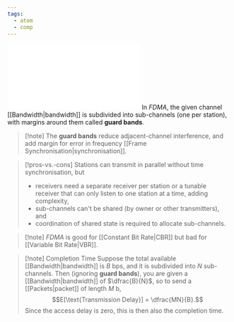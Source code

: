 ```yaml
---
tags:
  - atom
  - comp
---
```

![600|center](fdma.excalidraw.md)
In *FDMA*, the given channel [[Bandwidth|bandwidth]] is subdivided into sub-channels (one per station), with margins around them called **guard bands**.

> [!note] The **guard bands** reduce adjacent-channel interference, and add margin for error in frequency [[Frame Synchronisation|synchronisation]].

> [!pros-vs.-cons]
> Stations can transmit in parallel without time synchronisation, but 
> - receivers need a separate receiver per station or a tunable receiver that can only listen to one station at a time, adding complexity,
> - sub-channels can't be shared (by owner or other transmitters), and
> - coordination of shared state is required to allocate sub-channels.

> [!note] *FDMA* is good for [[Constant Bit Rate|CBR]] but bad for [[Variable Bit Rate|VBR]].

> [!note] Completion Time
> Suppose the total available [[Bandwidth|bandwidth]] is $B\text{ bps}$, and it is subdivided into $N$ sub-channels. Then (ignoring **guard bands**), you are given a [[Bandwidth|bandwidth]] of $\dfrac{B}{N}$, so to send a [[Packets|packet]] of length $M\text{ b}$,
> $$E[\text{Transmission Delay}] = \dfrac{MN}{B}.$$
> Since the access delay is zero, this is then also the completion time.